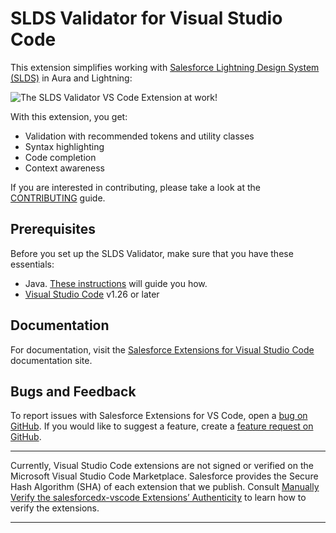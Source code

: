 
# SLDS Validator for Visual Studio Code

This extension simplifies working with [Salesforce Lightning Design System (SLDS)](https://www.lightningdesignsystem.com/) in Aura and Lightning:

![The SLDS Validator VS Code Extension at work!](https://media.giphy.com/media/RkbvNrnAsU3GkImW2r/source.gif)

With this extension, you get:

 - Validation with recommended tokens and utility classes
 - Syntax highlighting
 - Code completion
 - Context awareness

If you are interested in contributing, please take a look at the [CONTRIBUTING](https://github.com/forcedotcom/salesforcedx-vscode-slds/blob/HEAD/CONTRIBUTING.md) guide.

## Prerequisites
Before you set up the SLDS Validator, make sure that you have these essentials:
 - Java. [These instructions](https://developer.salesforce.com/tools/vscode/en/getting-started/java-setup) will guide you how.
 - [Visual Studio Code](https://code.visualstudio.com/download) v1.26 or later

## Documentation

For documentation, visit the [Salesforce Extensions for Visual Studio Code](https://forcedotcom.github.io/salesforcedx-vscode) documentation site.

## Bugs and Feedback

To report issues with Salesforce Extensions for VS Code, open a [bug on GitHub](https://github.com/forcedotcom/salesforcedx-vscode/issues/new?template=Bug_report.md). If you would like to suggest a feature, create a [feature request on GitHub](https://github.com/forcedotcom/salesforcedx-vscode/issues/new?template=Feature_request.md).

---

Currently, Visual Studio Code extensions are not signed or verified on the Microsoft Visual Studio Code Marketplace. Salesforce provides the Secure Hash Algorithm (SHA) of each extension that we publish. Consult [Manually Verify the salesforcedx-vscode Extensions’ Authenticity](https://developer.salesforce.com/media/vscode/SHA256.md) to learn how to verify the extensions.

---

